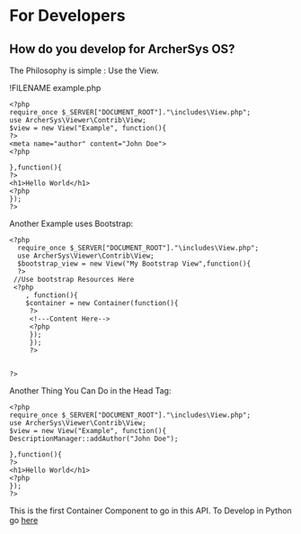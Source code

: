 # For Developers

## How do you develop for ArcherSys OS?

The Philosophy is simple : Use the View.

!FILENAME example.php
```
<?php
require_once $_SERVER["DOCUMENT_ROOT"]."\includes\View.php";
use ArcherSys\Viewer\Contrib\View;
$view = new View("Example", function(){
?>
<meta name="author" content="John Doe">
<?php

},function(){
?>
<h1>Hello World</h1>
<?php
});
?>
```
Another Example uses Bootstrap:
```
<?php
  require_once $_SERVER["DOCUMENT_ROOT"]."\includes\View.php";
  use ArcherSys\Viewer\Contrib\View;
  $bootstrap_view = new View("My Bootstrap View",function(){
  ?>
 //Use bootstrap Resources Here
 <?php
    , function(){
    $container = new Container(function(){
     ?>
     <!---Content Here-->
     <?php
     });
     });
     ?>
     
  
?>
```
Another Thing You Can Do in the Head Tag:
```
<?php
require_once $_SERVER["DOCUMENT_ROOT"]."\includes\View.php";
use ArcherSys\Viewer\Contrib\View;
$view = new View("Example", function(){
DescriptionManager::addAuthor("John Doe");

},function(){
?>
<h1>Hello World</h1>
<?php
});
?>
```

This is the first Container Component to go in this API.
To Develop in Python go [here](lib_cmd.md)
